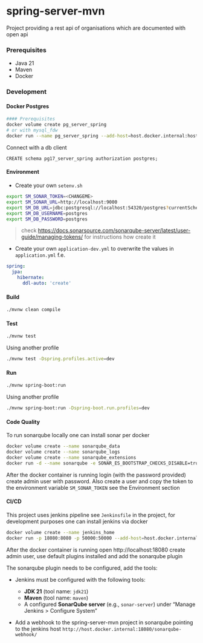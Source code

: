 spring-server-mvn
=================

Project providing a rest api of organisations which are documented with open api


### Prerequisites

* Java 21
* Maven
* Docker

### Development

#### Docker Postgres

```bash
#### Prerequisites
docker volume create pg_server_spring
# or with mysql_fdw 
docker run --name pg_server_spring --add-host=host.docker.internal:host-gateway -p 54320:5432  -v pg_server_spring:/var/lib/postgresql/data -e POSTGRES_PASSWORD=postgres -d postgres:17.5
```

Connect with a db client

```postgresql
CREATE schema pg17_server_spring authorization postgres;
```

#### Environment

* Create your own `setenv.sh`
```bash
export SM_SONAR_TOKEN=<CHANGEME>
export SM_SONAR_URL=http://localhost:9000
export SM_DB_URL=jdbc:postgresql://localhost:54320/postgres?currentSchema=pg17_server_spring
export SM_DB_USERNAME=postgres
export SM_DB_PASSWORD=postgres
```
> check https://docs.sonarsource.com/sonarqube-server/latest/user-guide/managing-tokens/ for instructions how create it

* Create your own `application-dev.yml` to overwrite the values in `application.yml` f.e.

```yml
spring:
  jpa:
    hibernate:
      ddl-auto: 'create'
```


#### Build

```bash
./mvnw clean compile
```

#### Test

```bash
./mvnw test
```

Using another profile

```bash
./mvnw test -Dspring.profiles.active=dev
```


#### Run

```bash
./mvnw spring-boot:run
```

Using another profile

```bash
./mvnw spring-boot:run -Dspring-boot.run.profiles=dev
```

#### Code Quality

To run sonarqube locally one can install sonar per docker

```bash
docker volume create --name sonarqube_data
docker volume create --name sonarqube_logs
docker volume create --name sonarqube_extensions
docker run -d --name sonarqube -e SONAR_ES_BOOTSTRAP_CHECKS_DISABLE=true --add-host=host.docker.internal:host-gateway -p 9000:9000 sonarqube:community
```

After the docker container is running login (with the password provided) create admin user with password.
Also create a user and copy the token to the environment variable `SM_SONAR_TOKEN` see the Environment section

#### CI/CD 

This project uses jenkins pipeline see `Jenkinsfile` in the project, for development purposes one can install jenkins 
via docker

```bash
docker volume create --name jenkins_home
docker run -p 18080:8080 -p 50000:50000 --add-host=host.docker.internal:host-gateway -v jenkins_home:/var/jenkins_home jenkins/jenkins:lts-jdk11
```

After the docker container is running open http://localhost:18080 create admin user, use default plugins installed and 
add the sonarqube plugin

The sonarqube plugin needs to be configured, add the tools:

- Jenkins must be configured with the following tools:
    - **JDK 21** (tool name: `jdk21`)
    - **Maven** (tool name: `maven`)
    - A configured **SonarQube server** (e.g., `sonar-server`) under “Manage Jenkins > Configure System”

- Add a webhook to the spring-server-mvn project in sonarqube pointing to the jenkins host `http://host.docker.internal:18080/sonarqube-webhook/`






